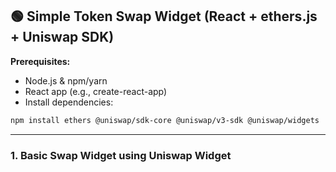## 🟢 Simple Token Swap Widget (React + ethers.js + Uniswap SDK)

**Prerequisites:**
- Node.js & npm/yarn
- React app (e.g., create-react-app)
- Install dependencies:
```bash
npm install ethers @uniswap/sdk-core @uniswap/v3-sdk @uniswap/widgets
```

---

### 1. Basic Swap Widget using Uniswap Widget
